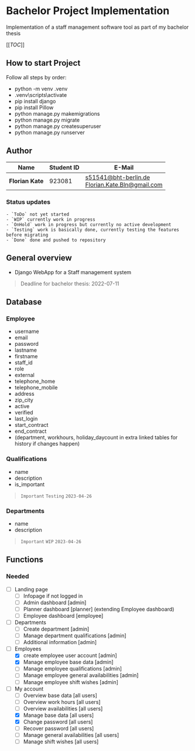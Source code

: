 # Bachelor Project Implementation
Implementation of a staff management software tool as part of my bachelor thesis

[[_TOC_]]

## How to start Project
Follow all steps by order:
- python -m venv .venv
- .venv\scripts\activate
- pip install django
- pip install Pillow
- python manage.py makemigrations
- python manage.py migrate
- python manage.py createsuperuser
- python manage.py runserver

## Author

| Name             | Student ID | E-Mail                                              |
|------------------|------------|-----------------------------------------------------|
| **Florian Kate** | 923081     | s51541@bht-berlin.de<br/>Florian.Kate.Bln@gmail.com |

### Status updates
    - `ToDo` not yet started
    - `WIP` currently work in progress
    - `OnHold` work in progress but currently no active development
    - `Testing` work is basically done, currently testing the features before migrating
    - `Done` done and pushed to repository

## General overview

- Django WebApp for a Staff management system
> Deadline for bachelor thesis: 2022-07-11

## Database
### Employee
- username
- email
- password
- lastname
- firstname
- staff_id
- role
- external
- telephone_home
- telephone_mobile
- address
- zip_city
- active
- verified
- last_login
- start_contract
- end_contract
- (department, workhours, holiday_daycount in extra linked tables for history if changes happen)

### Qualifications
- name
- description
- is_important

> `Important` `Testing` `2023-04-26`

### Departments
- name
- description

> `Important` `WIP` `2023-04-26`

## Functions
### Needed
- [ ] Landing page
  - [ ] Infopage if not logged in
  - [ ] Admin dashboard [admin]
  - [ ] Planner dashboard [planner] (extending Employee dashboard)
  - [ ] Employee dashboard [employee]
- [ ] Departments
  - [ ] Create department [admin]
  - [ ] Manage department qualifications [admin]
  - [ ] Additional information [admin]
- [ ] Employees
  - [x] create employee user account [admin]
  - [x] Manage employee base data [admin]
  - [ ] Manage employee qualifications [admin]
  - [ ] Manage employee general availabilities [admin]
  - [ ] Manage employee shift wishes [admin]
- [ ] My account
  - [ ] Overview base data [all users]
  - [ ] Overview work hours [all users]
  - [ ] Overview availabilities [all users]
  - [x] Manage base data [all users]
  - [x] Change password [all users]
  - [ ] Recover password [all users]
  - [ ] Manage general availabilities [all users]
  - [ ] Manage shift wishes [all users]
